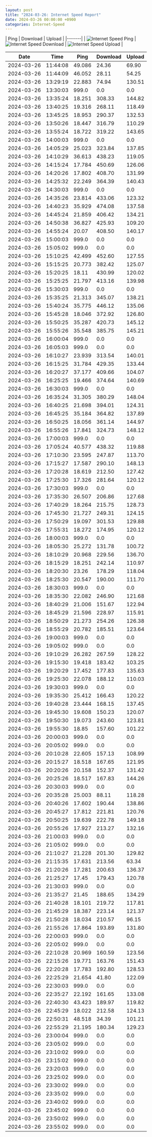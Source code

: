 ```yaml
---
layout: post
title: "2024-03-26: Internet Speed Report"
date: 2024-03-26 00:00:00 +0900
categories: Internet-Speed
---
```



| Ping | Download | Upload | 
|-------|
| ![Internet Speed Ping](/assets/2024-03-26-Internet-Speed/ping.png) | ![Internet Speed Download](/assets/2024-03-26-Internet-Speed/download.png) | ![Internet Speed Upload](/assets/2024-03-26-Internet-Speed/upload.png) |

| Date       | Time     | Ping   | Download  | Upload  |
|------------|----------|--------|-----------|---------|
| 2024-03-26 | 11:44:08 | 49.086 | 24.36 | 69.90 |
| 2024-03-26 | 11:44:09 | 46.052 | 28.11 | 54.25 |
| 2024-03-26 | 13:29:19 | 22.883 | 74.94 | 130.51 |
| 2024-03-26 | 13:30:03 | 999.0 | 0.0 | 0.0 |
| 2024-03-26 | 13:35:24 | 18.251 | 308.33 | 144.82 |
| 2024-03-26 | 13:40:25 | 19.316 | 268.11 | 118.49 |
| 2024-03-26 | 13:45:25 | 18.953 | 290.37 | 132.53 |
| 2024-03-26 | 13:50:26 | 18.447 | 316.79 | 110.29 |
| 2024-03-26 | 13:55:24 | 18.722 | 319.22 | 143.65 |
| 2024-03-26 | 14:00:03 | 999.0 | 0.0 | 0.0 |
| 2024-03-26 | 14:05:29 | 25.023 | 323.84 | 137.85 |
| 2024-03-26 | 14:10:29 | 36.613 | 438.23 | 119.05 |
| 2024-03-26 | 14:15:24 | 17.784 | 450.69 | 126.06 |
| 2024-03-26 | 14:20:26 | 17.802 | 408.70 | 131.99 |
| 2024-03-26 | 14:25:32 | 22.249 | 364.39 | 140.43 |
| 2024-03-26 | 14:30:03 | 999.0 | 0.0 | 0.0 |
| 2024-03-26 | 14:35:26 | 23.814 | 433.06 | 123.32 |
| 2024-03-26 | 14:40:23 | 35.929 | 474.08 | 137.58 |
| 2024-03-26 | 14:45:24 | 21.859 | 406.42 | 134.21 |
| 2024-03-26 | 14:50:38 | 36.827 | 425.93 | 109.20 |
| 2024-03-26 | 14:55:24 | 20.07 | 408.50 | 140.17 |
| 2024-03-26 | 15:00:03 | 999.0 | 0.0 | 0.0 |
| 2024-03-26 | 15:05:02 | 999.0 | 0.0 | 0.0 |
| 2024-03-26 | 15:10:25 | 42.499 | 452.60 | 127.55 |
| 2024-03-26 | 15:15:25 | 20.773 | 382.42 | 125.07 |
| 2024-03-26 | 15:20:25 | 18.11 | 430.99 | 120.02 |
| 2024-03-26 | 15:25:25 | 21.797 | 413.16 | 139.98 |
| 2024-03-26 | 15:30:03 | 999.0 | 0.0 | 0.0 |
| 2024-03-26 | 15:35:25 | 21.313 | 345.07 | 138.21 |
| 2024-03-26 | 15:40:24 | 35.775 | 446.12 | 135.06 |
| 2024-03-26 | 15:45:28 | 18.046 | 372.92 | 126.80 |
| 2024-03-26 | 15:50:25 | 35.287 | 420.73 | 145.12 |
| 2024-03-26 | 15:55:26 | 35.548 | 385.75 | 145.21 |
| 2024-03-26 | 16:00:04 | 999.0 | 0.0 | 0.0 |
| 2024-03-26 | 16:05:03 | 999.0 | 0.0 | 0.0 |
| 2024-03-26 | 16:10:27 | 23.939 | 313.54 | 140.01 |
| 2024-03-26 | 16:15:25 | 31.784 | 429.35 | 133.44 |
| 2024-03-26 | 16:20:27 | 37.177 | 409.66 | 104.07 |
| 2024-03-26 | 16:25:25 | 19.466 | 374.64 | 140.69 |
| 2024-03-26 | 16:30:03 | 999.0 | 0.0 | 0.0 |
| 2024-03-26 | 16:35:24 | 31.305 | 380.29 | 148.04 |
| 2024-03-26 | 16:40:25 | 21.698 | 394.01 | 124.31 |
| 2024-03-26 | 16:45:25 | 35.184 | 364.82 | 137.89 |
| 2024-03-26 | 16:50:25 | 18.056 | 361.14 | 144.97 |
| 2024-03-26 | 16:55:26 | 17.841 | 324.73 | 148.12 |
| 2024-03-26 | 17:00:03 | 999.0 | 0.0 | 0.0 |
| 2024-03-26 | 17:05:24 | 40.577 | 438.32 | 119.88 |
| 2024-03-26 | 17:10:30 | 23.595 | 247.87 | 113.70 |
| 2024-03-26 | 17:15:27 | 17.587 | 290.10 | 148.13 |
| 2024-03-26 | 17:20:28 | 18.619 | 212.50 | 127.42 |
| 2024-03-26 | 17:25:30 | 17.326 | 281.64 | 120.12 |
| 2024-03-26 | 17:30:03 | 999.0 | 0.0 | 0.0 |
| 2024-03-26 | 17:35:30 | 26.507 | 206.86 | 127.68 |
| 2024-03-26 | 17:40:29 | 18.264 | 215.75 | 128.73 |
| 2024-03-26 | 17:45:30 | 21.727 | 249.31 | 124.15 |
| 2024-03-26 | 17:50:29 | 19.097 | 301.53 | 129.88 |
| 2024-03-26 | 17:55:31 | 18.272 | 174.95 | 120.12 |
| 2024-03-26 | 18:00:03 | 999.0 | 0.0 | 0.0 |
| 2024-03-26 | 18:05:30 | 25.272 | 131.78 | 100.72 |
| 2024-03-26 | 18:10:29 | 20.968 | 229.56 | 136.70 |
| 2024-03-26 | 18:15:29 | 18.251 | 242.14 | 110.97 |
| 2024-03-26 | 18:20:30 | 23.26 | 178.29 | 118.04 |
| 2024-03-26 | 18:25:30 | 20.547 | 190.00 | 111.70 |
| 2024-03-26 | 18:30:03 | 999.0 | 0.0 | 0.0 |
| 2024-03-26 | 18:35:30 | 22.082 | 246.90 | 121.68 |
| 2024-03-26 | 18:40:29 | 21.006 | 151.67 | 122.94 |
| 2024-03-26 | 18:45:29 | 21.596 | 228.97 | 115.91 |
| 2024-03-26 | 18:50:29 | 21.273 | 254.26 | 126.38 |
| 2024-03-26 | 18:55:29 | 20.782 | 185.51 | 123.64 |
| 2024-03-26 | 19:00:03 | 999.0 | 0.0 | 0.0 |
| 2024-03-26 | 19:05:02 | 999.0 | 0.0 | 0.0 |
| 2024-03-26 | 19:10:29 | 26.282 | 267.59 | 128.22 |
| 2024-03-26 | 19:15:30 | 19.418 | 183.42 | 103.25 |
| 2024-03-26 | 19:20:29 | 17.452 | 177.83 | 135.63 |
| 2024-03-26 | 19:25:30 | 22.078 | 188.12 | 110.03 |
| 2024-03-26 | 19:30:03 | 999.0 | 0.0 | 0.0 |
| 2024-03-26 | 19:35:30 | 25.412 | 166.43 | 120.22 |
| 2024-03-26 | 19:40:28 | 23.444 | 168.15 | 137.45 |
| 2024-03-26 | 19:45:30 | 19.608 | 150.23 | 120.07 |
| 2024-03-26 | 19:50:30 | 19.073 | 243.60 | 123.81 |
| 2024-03-26 | 19:55:30 | 18.85 | 157.60 | 101.22 |
| 2024-03-26 | 20:00:03 | 999.0 | 0.0 | 0.0 |
| 2024-03-26 | 20:05:02 | 999.0 | 0.0 | 0.0 |
| 2024-03-26 | 20:10:28 | 22.605 | 157.13 | 108.99 |
| 2024-03-26 | 20:15:27 | 18.518 | 167.65 | 121.95 |
| 2024-03-26 | 20:20:26 | 20.158 | 152.37 | 131.42 |
| 2024-03-26 | 20:25:26 | 18.517 | 167.83 | 144.26 |
| 2024-03-26 | 20:30:03 | 999.0 | 0.0 | 0.0 |
| 2024-03-26 | 20:35:28 | 25.003 | 88.11 | 118.28 |
| 2024-03-26 | 20:40:26 | 17.602 | 190.44 | 138.86 |
| 2024-03-26 | 20:45:27 | 17.812 | 221.81 | 120.76 |
| 2024-03-26 | 20:50:25 | 19.639 | 222.78 | 149.18 |
| 2024-03-26 | 20:55:26 | 17.927 | 213.27 | 132.16 |
| 2024-03-26 | 21:00:03 | 999.0 | 0.0 | 0.0 |
| 2024-03-26 | 21:05:02 | 999.0 | 0.0 | 0.0 |
| 2024-03-26 | 21:10:27 | 21.228 | 201.30 | 129.82 |
| 2024-03-26 | 21:15:35 | 17.631 | 213.56 | 63.34 |
| 2024-03-26 | 21:20:26 | 17.281 | 200.63 | 136.37 |
| 2024-03-26 | 21:25:27 | 17.45 | 179.43 | 120.78 |
| 2024-03-26 | 21:30:03 | 999.0 | 0.0 | 0.0 |
| 2024-03-26 | 21:35:27 | 21.45 | 188.65 | 134.29 |
| 2024-03-26 | 21:40:28 | 18.101 | 219.72 | 117.81 |
| 2024-03-26 | 21:45:29 | 18.387 | 223.14 | 121.37 |
| 2024-03-26 | 21:50:28 | 18.034 | 210.57 | 96.15 |
| 2024-03-26 | 21:55:26 | 17.864 | 193.89 | 131.80 |
| 2024-03-26 | 22:00:03 | 999.0 | 0.0 | 0.0 |
| 2024-03-26 | 22:05:02 | 999.0 | 0.0 | 0.0 |
| 2024-03-26 | 22:10:28 | 20.969 | 160.59 | 123.56 |
| 2024-03-26 | 22:15:26 | 19.771 | 163.76 | 151.43 |
| 2024-03-26 | 22:20:28 | 17.783 | 192.80 | 128.53 |
| 2024-03-26 | 22:25:29 | 21.654 | 41.80 | 122.09 |
| 2024-03-26 | 22:30:03 | 999.0 | 0.0 | 0.0 |
| 2024-03-26 | 22:35:27 | 22.192 | 161.65 | 133.08 |
| 2024-03-26 | 22:40:30 | 43.423 | 189.97 | 119.82 |
| 2024-03-26 | 22:45:29 | 18.022 | 212.58 | 124.13 |
| 2024-03-26 | 22:50:31 | 48.518 | 34.39 | 101.21 |
| 2024-03-26 | 22:55:29 | 21.195 | 180.34 | 129.23 |
| 2024-03-26 | 23:00:04 | 999.0 | 0.0 | 0.0 |
| 2024-03-26 | 23:05:02 | 999.0 | 0.0 | 0.0 |
| 2024-03-26 | 23:10:02 | 999.0 | 0.0 | 0.0 |
| 2024-03-26 | 23:15:02 | 999.0 | 0.0 | 0.0 |
| 2024-03-26 | 23:20:03 | 999.0 | 0.0 | 0.0 |
| 2024-03-26 | 23:25:02 | 999.0 | 0.0 | 0.0 |
| 2024-03-26 | 23:30:02 | 999.0 | 0.0 | 0.0 |
| 2024-03-26 | 23:35:02 | 999.0 | 0.0 | 0.0 |
| 2024-03-26 | 23:40:02 | 999.0 | 0.0 | 0.0 |
| 2024-03-26 | 23:45:02 | 999.0 | 0.0 | 0.0 |
| 2024-03-26 | 23:50:02 | 999.0 | 0.0 | 0.0 |
| 2024-03-26 | 23:55:02 | 999.0 | 0.0 | 0.0 |
